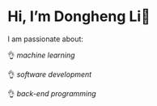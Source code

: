 # Hi, I’m Dongheng Li👋 

I am passionate about:

👌 _machine learning_ 

👌 _software development_

👌 _back-end programming_

<!---
Carstin520/Carstin520 is a ✨ special ✨ repository because its `README.md` (this file) appears on your GitHub profile.
You can click the Preview link to take a look at your changes.
--->
